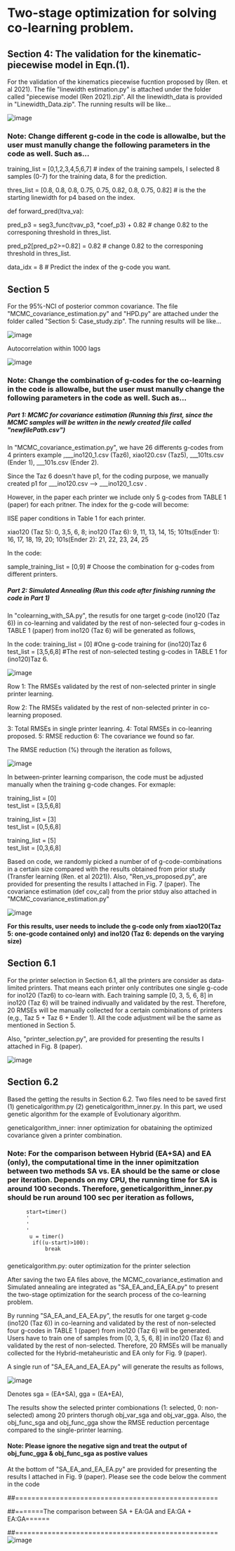 # Two-stage optimization for solving co-learning problem. #

## Section 4: The validation for the kinematic-piecewise model in Eqn.(1). 

For the validation of the kinematics piecewise fucntion proposed by (Ren. et al 2021). The file "linewidth estimation.py" is attached under the folder called "piecewise model (Ren 2021).zip". All the linewidth_data is provided in "Linewidth_Data.zip". The running results will be like...

![image](https://user-images.githubusercontent.com/105607708/168645847-e6ca692e-465c-4e8e-8e44-9c8cf2c755d9.png)

### Note: Change different g-code in the code is allowalbe, but the user must manully change the following parameters in the code as well. Such as...

training_list = [0,1,2,3,4,5,6,7] # index of the training sampels, I selected 8 samples (0-7) for the training data, 8 for the prediction.

thres_list =  [0.8, 0.8, 0.8, 0.75, 0.75, 0.82, 0.8, 0.75, 0.82] # is the the starting linewidth for p4 based on the index.

def forward_pred(ltva_va):

  pred_p3 = seg3_func(tvav_p3, *coef_p3) + 0.82 # change 0.82 to the corresponing threshold in thres_list.

  pred_p2[pred_p2>=0.82] = 0.82 # change 0.82 to the corresponing threshold in thres_list.

  data_idx = 8 # Predict the index of the g-code you want.
  

## Section 5 ##
For the 95%-NCI of posterior common covariance. The file "MCMC_covariance_estimation.py" and "HPD.py" are attached under the folder called "Section 5: Case_study.zip". The running results will be like...

![image](https://user-images.githubusercontent.com/105607708/168651711-422e97e7-2b02-4bb1-b140-4a34766af7c1.png)

Autocorrelation within 1000 lags

![image](https://user-images.githubusercontent.com/105607708/168652316-208be8b1-d52b-4e34-abc9-ed5a04c19ab7.png)


### Note: Change the combination of g-codes for the co-learning in the code is allowalbe, but the user must manully change the following parameters in the code as well. Such as...

##### Part 1: MCMC for covariance estimation (Running this first, since the MCMC samples will be written in the newly created file called "newfilePath.csv") #####
In "MCMC_covariance_estimation.py", we have 26 differents g-codes from 4 printers example ,___ino120_1.csv (Taz6), xiao120.csv (Taz5), ___101ts.csv (Ender 1), ___101s.csv (Ender 2).

Since the Taz 6 doesn't have p1, for the coding purpose, we manually created p1 for ___ino120.csv --> ___ino120_1.csv .

However, in the paper each printer we include only 5 g-codes from TABLE 1 (paper) for each pritner. The index for the g-code will become:

IISE paper conditions in Table 1 for each printer.

xiao120 (Taz 5): 0, 3,5, 6, 8;  ino120 (Taz 6): 9, 11, 13, 14, 15; 101ts(Ender 1): 16, 17, 18, 19, 20; 101s(Ender 2): 21, 22, 23, 24, 25

In the code:

sample_training_list = [0,9] # Choose the combination for g-codes from different printers. 

##### Part 2: Simulated Annealing (Run this code after finishing running the code in Part 1) #####

In "colearning_with_SA.py", the resutls for one target g-code (ino120 (Taz 6)) in co-learning and validated by the rest of non-selected four g-codes in TABLE 1 (paper) from ino120 (Taz 6) will be generated as follows,

In the code:
training_list = [0] #One g-code training for (ino120)Taz 6        
test_list = [3,5,6,8] #The rest of non-selected testing g-codes in TABLE 1 for (ino120)Taz 6.  

![image](https://user-images.githubusercontent.com/105607708/168660075-e533aa74-505f-43fc-9286-53fc57aab438.png)

Row 1: The RMSEs validated by the rest of non-selected printer in single printer learning. 

Row 2: The RMSEs validated by the rest of non-selected printer in co-learning proposed. 

3: Total RMSEs in single printer leanring. 4: Total RMSEs in co-leanring proposed. 5: RMSE reduction 6: The covariance we found so far. 

The RMSE reduction (%) through the iteration as follows,

![image](https://user-images.githubusercontent.com/105607708/168660127-590b60fb-6da4-43af-9600-f6105e225517.png)


In between-printer learning comparison, the code must be adjusted manually when the training g-code changes. For exmaple:

 training_list = [0]       
 test_list = [3,5,6,8] 

 training_list = [3]       
 test_list = [0,5,6,8] 

 training_list = [5]       
 test_list = [0,3,6,8] 
 

Based on code, we randomly picked a number of of g-code-combinations in a certain size compared with the results obtained from prior study (Transfer learning (Ren. et al 2021)). Also, "Ren_vs_proposed.py", are provided for presenting the results I attached in Fig. 7 (paper). The covariance estimation (def cov_cal) from the prior stduy also attached in "MCMC_covariance_estimation.py"

![image](https://user-images.githubusercontent.com/105607708/168661481-34143a3a-3541-4d40-9546-8c632ad5a30c.png)

**For this results, user needs to include the g-code only from xiao120(Taz 5: one-gcode contained only) and ino120 (Taz 6: depends on the varying size)** 


## Section 6.1 ##

For the printer selection in Section 6.1, all the printers are consider as data-limited printers. That means each printer only contributes one single g-code for ino120 (Taz6) to co-learn with. Each training sample [0, 3, 5, 6, 8] in ino120 (Taz 6) will be trained indivually and validated by the rest. Therefore, 20 RMSEs will be manually collected for a certain combinations of printers (e,g., Taz 5 + Taz 6 + Ender 1). All the code adjustment wil be the same as mentioned in Section 5.

Also, "printer_selection.py", are provided for presenting the results I attached in Fig. 8 (paper).

![image](https://user-images.githubusercontent.com/105607708/168665077-d3d1053b-e335-49cb-b8bd-a61e7467bf8f.png)


## Section 6.2 ##

Based the getting the results in Section 6.2. Two files need to be saved first (1) geneticalgorithm.py (2) geneticalgorithm_inner.py. In this part, we used genetic algorithm for the example of Evolutionary algorithm. 

geneticalgorithm_inner: inner optimization for obataining the optimized covariance given a printer combination.

### Note: For the comparison between Hybrid (EA+SA) and EA (only), the computational time in the inner opimitzation between two methods SA vs. EA should be the same or close per iteration. Depends on my CPU, the running time for SA is around 100 seconds. Therefore, geneticalgorithm_inner.py should be run around 100 sec per iteration as follows,
          start=timer()
          '
          '
          '
           u = timer()
            if((u-start)>100):
                break
 ###


geneticalgorithm.py: outer optimization for the printer selection


After saving the two EA files above, the MCMC_covariance_estimation and Simulated annealing are integrated as "SA_EA_and_EA_EA.py" to present the two-stage optimization for the search process of the co-learning problem. 


By running "SA_EA_and_EA_EA.py",  the resutls for one target g-code (ino120 (Taz 6)) in co-learning and validated by the rest of non-selected four g-codes in TABLE 1 (paper) from ino120 (Taz 6) will be generated. Users have to train one of samples from  [0, 3, 5, 6, 8] in ino120 (Taz 6) and validated by the rest of non-selected. Therefore, 20 RMSEs will be manually collected for the Hybrid-metaheuristic and EA only for Fig. 9 (paper).


A single run of "SA_EA_and_EA_EA.py" will generate the results as follows,

![image](https://user-images.githubusercontent.com/105607708/168674147-591e552b-a3cd-4246-8ecc-e2d2599020c6.png)

Denotes sga = (EA+SA), gga = (EA+EA),

The results show the selected printer combionations (1: selected, 0: non-selected) among 20 printers thorugh obj_var_sga and obj_var_gga. Also, the obj_func_sga and obj_func_gga show the RMSE reduction percentage compared to the single-printer learning. 

#### Note: Please ignore the negative sign and treat the output of obj_func_gga & obj_func_sga as postive values ####


At the bottom of "SA_EA_and_EA_EA.py" are provided for presenting the results I attached in Fig. 9 (paper). Please see the code below the comment in the code

##==================================================

##=======The comparison between SA + EA:GA and EA:GA + EA:GA======

##==================================================
![image](https://user-images.githubusercontent.com/105607708/168667466-089ee15a-b5e7-4243-9c36-d77fbdfeeb41.png)

